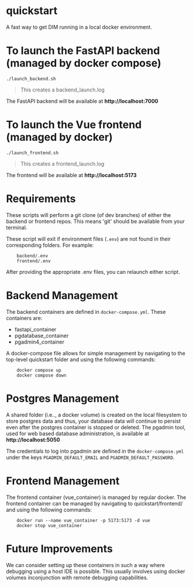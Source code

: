 
# quickstart
A fast way to get DIM running in a local docker environment.


# To launch the FastAPI backend (managed by docker compose)
```
./launch_backend.sh
```
> This creates a backend_launch.log

The FastAPI backend will be available at **http://localhost:7000**


# To launch the Vue frontend (managed by docker)
```
./launch_frontend.sh
```
> This creates a frontend_launch.log

The frontend will be available at **http://localhost:5173**
 

# Requirements
These scripts will perform a git clone (of dev branches) of either the backend or frontend repos. This means 'git' should be available from your terminal.

These script will exit if environment files (`.env`) are not found in their corresponding folders. For example:
```
    backend/.env
    frontend/.env
```

After providing the appropriate .env files, you can relaunch either script.


# Backend Management
The backend containers are defined in ```docker-compose.yml```. These containers are:
* fastapi_container
* pgdatabase_container
* pgadmin4_container

A docker-compose file allows for simple management by navigating to the top-level quickstart folder and using the following commands:

```
    docker compose up 
    docker compose down
```


# Postgres Management
A shared folder (i.e.., a docker volume) is created on the local filesystem to store postgres data and thus, your database data will continue to persist even after the postgres container is stopped or deleted. The pgadmin tool, used for web based database administration, is available at **http://localhost:5050**

The credentials to log into pgadmin are defined in the `docker-compose.yml` under the keys `PGADMIN_DEFAULT_EMAIL` and `PGADMIN_DEFAULT_PASSWORD`.


# Frontend Management
The frontend container (vue_container) is managed by regular docker. The frontend container can be managed by navigating to quickstart/frontend/ and using the following commands:

```
    docker run --name vue_container -p 5173:5173 -d vue
    docker stop vue_container
```


# Future Improvements
We can consider setting up these containers in such a way where debugging using a host IDE is possible. This usually involves using docker volumes inconjunction with remote debugging capabilities.
